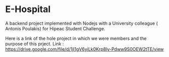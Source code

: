 # E-Hospital
A backend project implemented with Nodejs with a University colleague ( Antonis Poulakis) for Hipeac Student Challenge.

Here is a link of the hole project in which we were members and the purpose of this prject.
Link : https://drive.google.com/file/d/1jl1gV6yiLk0Krp8ly-Pdww9S0OEW2tTE/view
